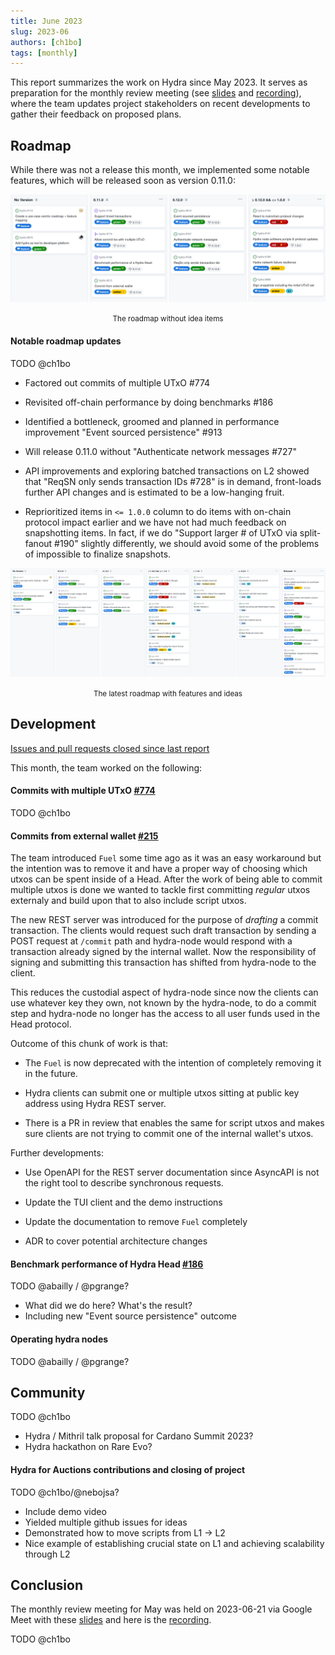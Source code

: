 ```yaml
---
title: June 2023
slug: 2023-06
authors: [ch1bo]
tags: [monthly]
---
```


This report summarizes the work on Hydra since May 2023. It serves as
preparation for the monthly review meeting (see [slides][slides] and
[recording][recording]), where the team updates project stakeholders on recent
developments to gather their feedback on proposed plans.

## Roadmap

While there was not a release this month, we implemented some notable features,
which will be released soon as version 0.11.0:

![The roadmap without idea items](./img/2023-06-roadmap-ex-ideas.png) <small><center>The roadmap without idea items</center></small>

#### Notable roadmap updates

TODO @ch1bo

- Factored out commits of multiple UTxO #774

- Revisited off-chain performance by doing benchmarks #186

- Identified a bottleneck, groomed and planned in performance improvement "Event sourced persistence" #913

- Will release 0.11.0 without "Authenticate network messages #727"

- API improvements and exploring batched transactions on L2 showed that "ReqSN
  only sends transaction IDs #728" is in demand, front-loads further API changes
  and is estimated to be a low-hanging fruit.

- Reprioritized items in `<= 1.0.0` column to do items with on-chain protocol
  impact earlier and we have not had much feedback on snapshotting items. In
  fact, if we do "Support larger # of UTxO via split-fanout #190" slightly
  differently, we should avoid some of the problems of impossible to finalize
  snapshots.

![The latest roadmap with features and ideas](./img/2023-06-roadmap.png) <small><center>The latest roadmap with features and ideas</center></small>

## Development

[Issues and pull requests closed since last
report](https://github.com/input-output-hk/hydra/issues?q=is%3Aclosed+sort%3Aupdated-desc+closed%3A2023-05-24..2023-06-22)

This month, the team worked on the following:

#### Commits with multiple UTxO [#774](https://github.com/input-output-hk/hydra/issues/774)

TODO @ch1bo

#### Commits from external wallet [#215](https://github.com/input-output-hk/hydra/issues/215)

The team introduced `Fuel` some time ago as it was an easy workaround but the
intention was to remove it and have a proper way of choosing which utxos can be
spent inside of a Head. After the work of being able to commit multiple utxos is
done we wanted to tackle first committing _regular_ utxos externaly and build
upon that to also include script utxos.

The new REST server was introduced for the purpose of _drafting_ a commit
transaction. The clients would request such draft transaction by sending a POST
request at `/commit` path and hydra-node would respond with a transaction
already signed by the internal wallet. Now the responsibility of signing and
submitting this transaction has shifted from hydra-node to the client.

This reduces the custodial aspect of hydra-node since now the clients can use
whatever key they own, not known by the hydra-node, to do a commit step and
hydra-node no longer has the access to all user funds used in the Head
protocol.

Outcome of this chunk of work is that:

 - The `Fuel` is now deprecated with the intention of completely removing it in
   the future.

 - Hydra clients can submit one or multiple utxos sitting at public key address
   using Hydra REST server.

 - There is a PR in review that enables the same for script utxos and makes
   sure clients are not trying to commit one of the internal wallet's utxos.

Further developments:

- Use OpenAPI for the REST server documentation since AsyncAPI is not the right
  tool to describe synchronous requests.

- Update the TUI client and the demo instructions

- Update the documentation to remove `Fuel` completely

- ADR to cover potential architecture changes


#### Benchmark performance of Hydra Head [#186](https://github.com/input-output-hk/hydra/issues/215)

TODO @abailly / @pgrange?

- What did we do here? What's the result?
- Including new "Event source persistence" outcome

#### Operating hydra nodes

TODO @abailly / @pgrange?

## Community

TODO @ch1bo

- Hydra / Mithril talk proposal for Cardano Summit 2023?
- Hydra hackathon on Rare Evo?

#### Hydra for Auctions contributions and closing of project

TODO @ch1bo/@nebojsa?

- Include demo video
- Yielded multiple github issues for ideas
- Demonstrated how to move scripts from L1 -> L2
- Nice example of establishing crucial state on L1 and achieving scalability through L2

## Conclusion

The monthly review meeting for May was held on 2023-06-21 via Google Meet with
these [slides][slides] and here is the [recording][recording].

TODO @ch1bo

[slides]: https://docs.google.com/presentation/d/1TVzjaFKXBi9DAugSd2L8MSUSZGIU9EjTmwf6yccckPI
[recording]: https://drive.google.com/file/d/1_N6b4RDe579TgLawiJzbE0NLofD3ljE6/view
